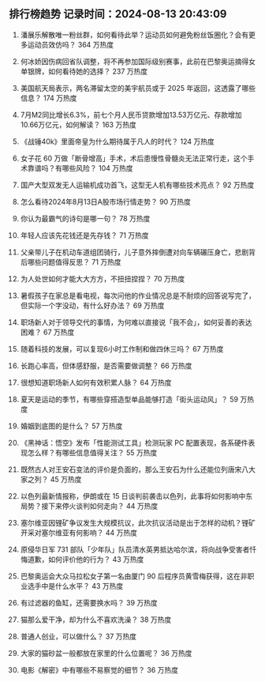 
## 排行榜趋势 记录时间：2024-08-13 20:43:09
  
  1. 潘展乐解散唯一粉丝群，如何看待此举？运动员如何避免粉丝饭圈化？会有更多运动员效仿吗？ 364 万热度
    
  2. 何冰娇因伤病回省队调整，将不再参加国际级别赛事，此前在巴黎奥运摘得女单银牌，如何看待她的选择？ 237 万热度
    
  3. 美国航天局表示，两名滞留太空的美宇航员或于 2025 年返回，这透露了哪些信息？ 174 万热度
    
  4. 7月M2同比增长6.3%，前七个月人民币贷款增加13.53万亿元、存款增加10.66万亿元，如何解读？ 163 万热度
    
  5. 《战锤40k》里面帝皇为什么期待属于凡人的时代？ 124 万热度
    
  6. 女子花 60 万做「断骨增高」手术，术后患慢性骨髓炎无法正常行走，这个手术靠谱吗？有哪些风险？ 104 万热度
    
  7. 国产大型双发无人运输机成功首飞，这型无人机有哪些技术亮点？ 92 万热度
    
  8. 怎么看待2024年8月13日A股市场行情走势？ 90 万热度
    
  9. 你认为最霸气的诗句是哪一句？ 78 万热度
    
  10. 年轻人应该先花钱还是先存钱？ 71 万热度
    
  11. 父亲带儿子在机动车道组团骑行，儿子意外摔倒遭对向车辆碾压身亡，悲剧背后哪些问题值得反思？ 71 万热度
    
  12. 为人处世如何才能大大方方，不扭扭捏捏？ 70 万热度
    
  13. 暑假孩子在家总是看电视，每次问他的作业情况总是不耐烦的回答说写完了，但实际一个字没动，有什么好办法？ 69 万热度
    
  14. 职场新人对于领导交代的事情，为何难以直接说「我不会」，如何妥善的表达困难？ 67 万热度
    
  15. 随着科技的发展，可以复现6小时工作制和做四休三吗？ 67 万热度
    
  16. 长跑心率高，但体感舒服，是否需要做调整？ 66 万热度
    
  17. 很想知道职场新人如何有效积累人脉？ 64 万热度
    
  18. 夏天是运动的季节，有哪些穿搭造型单品能够打造「街头运动风」？ 59 万热度
    
  19. 婚姻到底图的是什么？ 57 万热度
    
  20. 《黑神话：悟空》发布「性能测试工具」检测玩家 PC 配置表现，各系硬件表现怎么样？有哪些信息值得关注？ 55 万热度
    
  21. 既然古人对王安石变法的评价是负面的，那么王安石为什么还能位列唐宋八大家之列？ 45 万热度
    
  22. 以色列最新情报称，伊朗或在 15 日谈判前袭击以色列，此事将如何影响中东局势？接下来停火谈判如何走向？ 44 万热度
    
  23. 塞尔维亚因锂矿争议发生大规模抗议，此次抗议活动是出于怎样的动机？锂矿开采对塞尔维亚有何影响？ 44 万热度
    
  24. 原侵华日军 731 部队「少年队」队员清水英男抵达哈尔滨，将向战争受害者忏悔道歉，如何评价他的行为？ 43 万热度
    
  25. 巴黎奥运会大众马拉松女子第一名由厦门 90 后程序员黄雪梅获得，这在非职业选手中是什么水平？ 43 万热度
    
  26. 有过滤器的鱼缸，还需要换水吗？ 39 万热度
    
  27. 猫那么爱干净，却为什么不喜欢洗澡？ 38 万热度
    
  28. 普通人创业，可以做什么？ 37 万热度
    
  29. 大家的猫砂盆一般都放在家里的什么位置呢？ 36 万热度
    
  30. 电影《解密》中有哪些不易察觉的细节？ 36 万热度
    